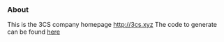 ### About

This is the 3CS company homepage http://3cs.xyz The code to generate can be found [here](https://github.com/3CSTech/3CS)
